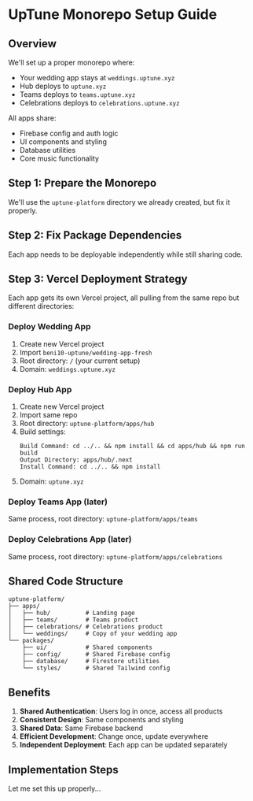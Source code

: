 # UpTune Monorepo Setup Guide

## Overview

We'll set up a proper monorepo where:
- Your wedding app stays at `weddings.uptune.xyz`
- Hub deploys to `uptune.xyz`
- Teams deploys to `teams.uptune.xyz`
- Celebrations deploys to `celebrations.uptune.xyz`

All apps share:
- Firebase config and auth logic
- UI components and styling
- Database utilities
- Core music functionality

## Step 1: Prepare the Monorepo

We'll use the `uptune-platform` directory we already created, but fix it properly.

## Step 2: Fix Package Dependencies

Each app needs to be deployable independently while still sharing code.

## Step 3: Vercel Deployment Strategy

Each app gets its own Vercel project, all pulling from the same repo but different directories:

### Deploy Wedding App
1. Create new Vercel project
2. Import `beni10-uptune/wedding-app-fresh`
3. Root directory: `/` (your current setup)
4. Domain: `weddings.uptune.xyz`

### Deploy Hub App
1. Create new Vercel project
2. Import same repo
3. Root directory: `uptune-platform/apps/hub`
4. Build settings:
   ```
   Build Command: cd ../.. && npm install && cd apps/hub && npm run build
   Output Directory: apps/hub/.next
   Install Command: cd ../.. && npm install
   ```
5. Domain: `uptune.xyz`

### Deploy Teams App (later)
Same process, root directory: `uptune-platform/apps/teams`

### Deploy Celebrations App (later)
Same process, root directory: `uptune-platform/apps/celebrations`

## Shared Code Structure

```
uptune-platform/
├── apps/
│   ├── hub/          # Landing page
│   ├── teams/        # Teams product
│   ├── celebrations/ # Celebrations product
│   └── weddings/     # Copy of your wedding app
└── packages/
    ├── ui/           # Shared components
    ├── config/       # Shared Firebase config
    ├── database/     # Firestore utilities
    └── styles/       # Shared Tailwind config
```

## Benefits

1. **Shared Authentication**: Users log in once, access all products
2. **Consistent Design**: Same components and styling
3. **Shared Data**: Same Firebase backend
4. **Efficient Development**: Change once, update everywhere
5. **Independent Deployment**: Each app can be updated separately

## Implementation Steps

Let me set this up properly...